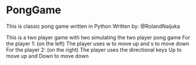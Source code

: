 # PongGame

This is classic pong game written in Python
Written by: @RolandNaijuka

This is a two player game with two simulating the two player pong game
For the player 1: (on the left)
  The player uses w to move up and s to move down
For the player 2: (on the right)
  The player uses the directional keys Up to move up and Down to move down
  
